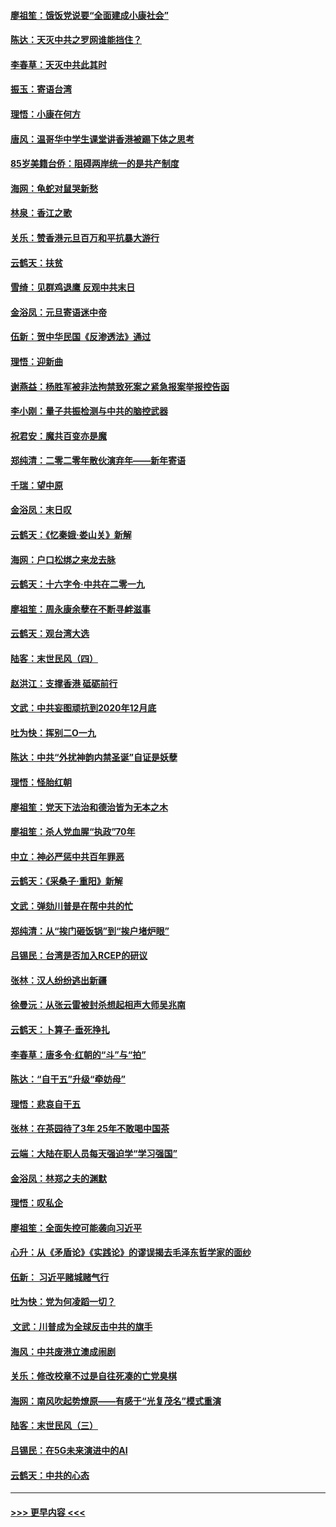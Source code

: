 #### [廖祖笙：饿饭党说要“全面建成小康社会”](../pages/nsc993/n11767482.md?t=01042001) 
#### [陈达：天灭中共之罗网谁能挡住？](../pages/nsc993/n11767465.md?t=01042001) 
#### [李春草：天灭中共此其时](../pages/nsc993/n11767452.md?t=01042001) 
#### [振玉：寄语台湾](../pages/nsc993/n11767432.md?t=01042001) 
#### [理悟：小康在何方](../pages/nsc993/n11767394.md?t=01042001) 
#### [唐风：温哥华中学生课堂讲香港被踢下体之思考](../pages/nsc993/n11766848.md?t=01042001) 
#### [85岁美籍台侨：阻碍两岸统一的是共产制度](../pages/nsc993/n11765043.md?t=01042001) 
#### [海网：龟蛇对鼠哭新愁](../pages/nsc993/n11764895.md?t=01042001) 
#### [林泉：香江之歌](../pages/nsc993/n11764415.md?t=01042001) 
#### [关乐：赞香港元旦百万和平抗暴大游行](../pages/nsc993/n11764382.md?t=01042001) 
#### [云鹤天：扶贫](../pages/nsc993/n11764245.md?t=01042001) 
#### [雪绮：见群鸡退鹰  反观中共末日](../pages/nsc993/n11762112.md?t=01042001) 
#### [金浴凤：元旦寄语迷中帝](../pages/nsc993/n11761788.md?t=01042001) 
#### [伍新：贺中华民国《反渗透法》通过](../pages/nsc993/n11761994.md?t=01042001) 
#### [理悟：迎新曲](../pages/nsc993/n11761152.md?t=01042001) 
#### [谢燕益：杨胜军被非法拘禁致死案之紧急报案举报控告函](../pages/nsc993/n11756134.md?t=01042001) 
#### [李小刚：量子共振检测与中共的脑控武器](../pages/nsc993/n11754518.md?t=01042001) 
#### [祝君安：魔共百变亦是魔](../pages/nsc993/n11754469.md?t=01042001) 
#### [郑纯清：二零二零年散伙演弃年——新年寄语](../pages/nsc993/n11754195.md?t=01042001) 
#### [千瑞：望中原](../pages/nsc993/n11754159.md?t=01042001) 
#### [金浴凤：末日叹](../pages/nsc993/n11752359.md?t=01042001) 
#### [云鹤天：《忆秦娥‧娄山关》新解](../pages/nsc993/n11752348.md?t=01042001) 
#### [海网：户口松绑之来龙去脉](../pages/nsc993/n11752328.md?t=01042001) 
#### [云鹤天：十六字令‧中共在二零一九](../pages/nsc993/n11752305.md?t=01042001) 
#### [廖祖笙：周永康余孽在不断寻衅滋事](../pages/nsc993/n11751013.md?t=01042001) 
#### [云鹤天：观台湾大选](../pages/nsc993/n11751007.md?t=01042001) 
#### [陆客：末世民风（四）](../pages/nsc993/n11749203.md?t=01042001) 
#### [赵洪江：支撑香港 砥砺前行](../pages/nsc993/n11748482.md?t=01042001) 
#### [文武：中共妄图顽抗到2020年12月底](../pages/nsc993/n11748446.md?t=01042001) 
#### [吐为快：挥别二O一九](../pages/nsc993/n11748411.md?t=01042001) 
#### [陈达：中共“外扰神韵内禁圣诞”自证是妖孽](../pages/nsc993/n11748226.md?t=01042001) 
#### [理悟：怪胎红朝](../pages/nsc993/n11748206.md?t=01042001) 
#### [廖祖笙：党天下法治和德治皆为无本之木](../pages/nsc993/n11748135.md?t=01042001) 
#### [廖祖笙：杀人党血腥“执政”70年](../pages/nsc993/n11745144.md?t=01042001) 
#### [中立：神必严惩中共百年罪恶](../pages/nsc993/n11744970.md?t=01042001) 
#### [云鹤天：《采桑子‧重阳》新解](../pages/nsc993/n11744948.md?t=01042001) 
#### [文武：弹劾川普是在帮中共的忙](../pages/nsc993/n11744758.md?t=01042001) 
#### [郑纯清：从“挨门砸饭锅”到“挨户堵炉眼”](../pages/nsc993/n11744745.md?t=01042001) 
#### [吕锡民：台湾是否加入RCEP的研议](../pages/nsc993/n11744701.md?t=01042001) 
#### [张林：汉人纷纷逃出新疆](../pages/nsc993/n11743530.md?t=01042001) 
#### [徐曼沅：从张云雷被封杀想起相声大师吴兆南](../pages/nsc993/n11741816.md?t=01042001) 
#### [云鹤天：卜算子‧垂死挣扎](../pages/nsc993/n11739956.md?t=01042001) 
#### [李春草：唐多令‧红朝的“斗”与“拍”](../pages/nsc993/n11739830.md?t=01042001) 
#### [陈达：“自干五”升级“牵妨母”](../pages/nsc993/n11739724.md?t=01042001) 
#### [理悟：悲哀自干五](../pages/nsc993/n11739547.md?t=01042001) 
#### [张林：在茶园待了3年 25年不敢喝中国茶](../pages/nsc993/n11739240.md?t=01042001) 
#### [云端：大陆在职人员每天强迫学“学习强国”](../pages/nsc993/n11738735.md?t=01042001) 
#### [金浴凤：林郑之夫的渊默](../pages/nsc993/n11737735.md?t=01042001) 
#### [理悟：叹私企](../pages/nsc993/n11737715.md?t=01042001) 
#### [廖祖笙：全面失控可能袭向习近平](../pages/nsc993/n11737704.md?t=01042001) 
#### [心升：从《矛盾论》《实践论》的谬误揭去毛泽东哲学家的面纱](../pages/nsc993/n11736962.md?t=01042001) 
#### [伍新： 习近平赌城赌气行](../pages/nsc993/n11736929.md?t=01042001) 
#### [吐为快：党为何凌蹈一切？](../pages/nsc993/n11736915.md?t=01042001) 
#### [ 文武：川普成为全球反击中共的旗手](../pages/nsc993/n11736882.md?t=01042001) 
#### [海风：中共废港立澳成闹剧](../pages/nsc993/n11735857.md?t=01042001) 
#### [关乐：修改校章不过是自往死凑的亡党臭棋](../pages/nsc993/n11735097.md?t=01042001) 
#### [海网：南风吹起势燎原——有感于“光复茂名”模式重演](../pages/nsc993/n11732308.md?t=01042001) 
#### [陆客：末世民风（三）](../pages/nsc993/n11732211.md?t=01042001) 
#### [吕锡民：在5G未来演进中的AI](../pages/nsc993/n11730010.md?t=01042001) 
#### [云鹤天：中共的心态](../pages/nsc993/n11729906.md?t=01042001) 

----
#### [ >>> 更早内容 <<< ](../indexes/nsc993-earlier.md)
